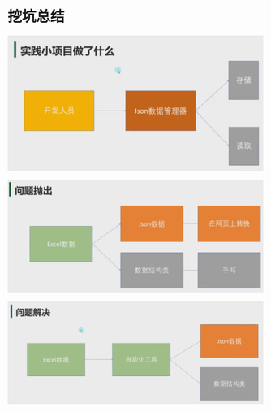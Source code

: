 # 挖坑总结

![33f4dbcdf1855b2a6b56ed050c321366.png](image/33f4dbcdf1855b2a6b56ed050c321366.png)

![d94fdafde72b3176c6d20cc0c1ff0822.png](image/d94fdafde72b3176c6d20cc0c1ff0822.png)

![12111dd4698c64babdfb43ec88abe59b.png](image/12111dd4698c64babdfb43ec88abe59b.png)
